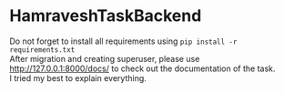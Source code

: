 # HamraveshTaskBackend
 
Do not forget to install all requirements using `pip install -r requirements.txt` <br>
After migration and creating superuser, please use http://127.0.0.1:8000/docs/ to check out the documentation of the task.<br>
I tried my best to explain everything.

